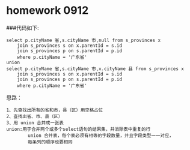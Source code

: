 # homework 0912

###代码如下:
``` 
select p.cityName 省,s.cityName 市,null from s_provinces x
	join s_provinces s on x.parentId = s.id
	join s_provinces p on s.parentId = p.id
	where p.cityName = '广东省'
union 
select p.cityName 省,s.cityName 市,x.cityName 县 from s_provinces x
	join s_provinces s on x.parentId = s.id
	join s_provinces p on s.parentId = p.id
	where p.cityName = '广东省'
```
思路：

    1、先查找出所有的省和市，县（区）用空格占位
    2、查找出省、市、县（区）
    3、用 union 合并成一张表
    union:用于合并两个或多个select语句的结果集，并消除表中重复的行
            union 合并表，每个表必须有相等的字段数量，并且字段类型一一对应，
            每条列的顺序也要相同
            
         
    